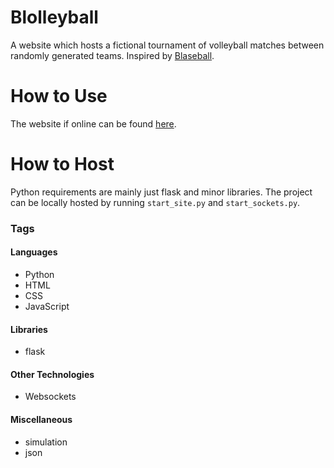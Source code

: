 # Blolleyball

A website which hosts a fictional tournament of volleyball matches between randomly generated teams. Inspired by [Blaseball](https://blolleyball.com).

# How to Use
The website if online can be found  [here](http://chluebi.com/blolleyball/).

# How to Host
Python requirements are mainly just flask and minor libraries.
The project can be locally hosted by running ``start_site.py`` and ``start_sockets.py``.

### Tags

#### Languages
- Python
- HTML
- CSS
- JavaScript

#### Libraries
- flask

#### Other Technologies
- Websockets

#### Miscellaneous
- simulation
- json
